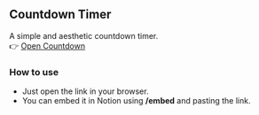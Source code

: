 ## Countdown Timer
A simple and aesthetic countdown timer.  
👉 [Open Countdown](https://mahrii0152.github.io/countdown_timer/)

### How to use
- Just open the link in your browser.  
- You can embed it in Notion using **/embed** and pasting the link.  
